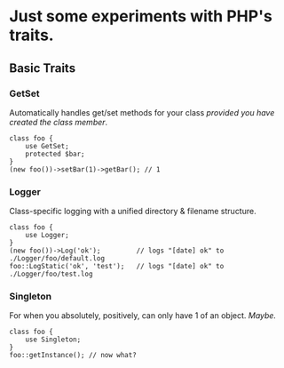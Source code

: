 Just some experiments with PHP's traits.
========================================

Basic Traits
------
### GetSet

Automatically handles get/set methods for your class _provided you have created the class member_.

    class foo {
        use GetSet;
        protected $bar;
    }
    (new foo())->setBar(1)->getBar(); // 1

### Logger

Class-specific logging with a unified directory & filename structure.

    class foo {
        use Logger;
    }
    (new foo())->Log('ok');         // logs "[date] ok" to ./Logger/foo/default.log
    foo::LogStatic('ok', 'test');   // logs "[date] ok" to ./Logger/foo/test.log

### Singleton

For when you absolutely, positively, can only have 1 of an object. _Maybe._

    class foo {
        use Singleton;
    }
    foo::getInstance(); // now what?